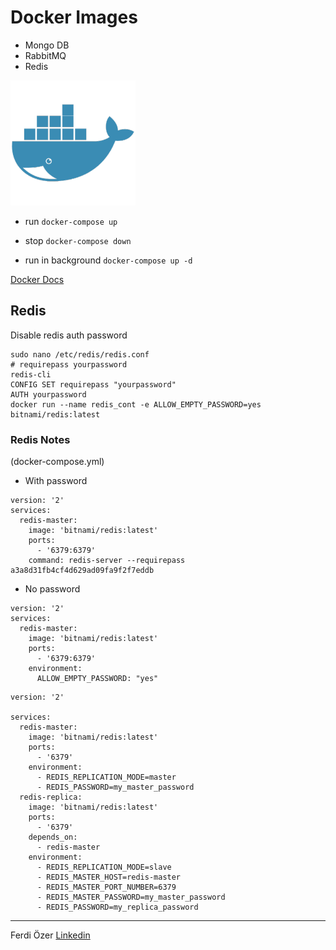 # Docker Images
 * Mongo DB
 * RabbitMQ
 * Redis

![docker](examples/docker_img.png)

* run
`docker-compose up`
* stop
`docker-compose down`

* run in background
`docker-compose up -d`

[Docker Docs](https://docs.docker.com/)


## Redis

Disable redis auth password 
```
sudo nano /etc/redis/redis.conf
# requirepass yourpassword
redis-cli
CONFIG SET requirepass "yourpassword"
AUTH yourpassword
docker run --name redis_cont -e ALLOW_EMPTY_PASSWORD=yes bitnami/redis:latest
```

### Redis Notes 
(docker-compose.yml)

- With password
```
version: '2'
services:
  redis-master:
    image: 'bitnami/redis:latest'
    ports:
      - '6379:6379'
    command: redis-server --requirepass a3a8d31fb4cf4d629ad09fa9f2f7eddb
```

- No password
```
version: '2'
services:
  redis-master:
    image: 'bitnami/redis:latest'
    ports:
      - '6379:6379'
    environment:
      ALLOW_EMPTY_PASSWORD: "yes"
```


```
version: '2'

services:
  redis-master:
    image: 'bitnami/redis:latest'
    ports:
      - '6379'
    environment:
      - REDIS_REPLICATION_MODE=master
      - REDIS_PASSWORD=my_master_password
  redis-replica:
    image: 'bitnami/redis:latest'
    ports:
      - '6379'
    depends_on:
      - redis-master
    environment:
      - REDIS_REPLICATION_MODE=slave
      - REDIS_MASTER_HOST=redis-master
      - REDIS_MASTER_PORT_NUMBER=6379
      - REDIS_MASTER_PASSWORD=my_master_password
      - REDIS_PASSWORD=my_replica_password
```


------------------------------------

Ferdi Özer
[Linkedin](https://www.linkedin.com/in/ferdiozer/)